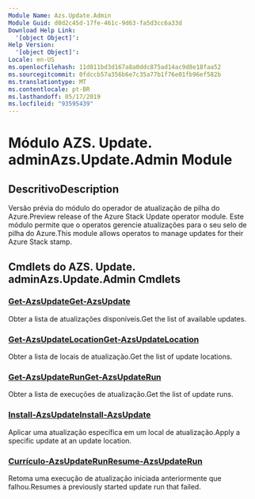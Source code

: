 ```yaml
---
Module Name: Azs.Update.Admin
Module Guid: d0d2c45d-17fe-461c-9d63-fa5d3cc6a33d
Download Help Link:
  '[object Object]': 
Help Version:
  '[object Object]': 
Locale: en-US
ms.openlocfilehash: 11d811bd3d167a8a0ddc875ad14ac9d8e18faa52
ms.sourcegitcommit: 0fdccb57a356b6e7c35a77b1f76e01fb96ef582b
ms.translationtype: MT
ms.contentlocale: pt-BR
ms.lasthandoff: 05/17/2019
ms.locfileid: "93595439"
---
```

# <span data-ttu-id="6a04c-101">Módulo AZS. Update. admin</span><span class="sxs-lookup"><span data-stu-id="6a04c-101">Azs.Update.Admin Module</span></span>
## <span data-ttu-id="6a04c-102">Descritivo</span><span class="sxs-lookup"><span data-stu-id="6a04c-102">Description</span></span>
<span data-ttu-id="6a04c-103">Versão prévia do módulo do operador de atualização de pilha do Azure.</span><span class="sxs-lookup"><span data-stu-id="6a04c-103">Preview release of the Azure Stack Update operator module.</span></span>  <span data-ttu-id="6a04c-104">Este módulo permite que o operatos gerencie atualizações para o seu selo de pilha do Azure.</span><span class="sxs-lookup"><span data-stu-id="6a04c-104">This module allows operatos to manage updates for their Azure Stack stamp.</span></span>

## <span data-ttu-id="6a04c-105">Cmdlets do AZS. Update. admin</span><span class="sxs-lookup"><span data-stu-id="6a04c-105">Azs.Update.Admin Cmdlets</span></span>
### [<span data-ttu-id="6a04c-106">Get-AzsUpdate</span><span class="sxs-lookup"><span data-stu-id="6a04c-106">Get-AzsUpdate</span></span>](Get-AzsUpdate.md)
<span data-ttu-id="6a04c-107">Obter a lista de atualizações disponíveis.</span><span class="sxs-lookup"><span data-stu-id="6a04c-107">Get the list of available updates.</span></span>

### [<span data-ttu-id="6a04c-108">Get-AzsUpdateLocation</span><span class="sxs-lookup"><span data-stu-id="6a04c-108">Get-AzsUpdateLocation</span></span>](Get-AzsUpdateLocation.md)
<span data-ttu-id="6a04c-109">Obter a lista de locais de atualização.</span><span class="sxs-lookup"><span data-stu-id="6a04c-109">Get the list of update locations.</span></span>

### [<span data-ttu-id="6a04c-110">Get-AzsUpdateRun</span><span class="sxs-lookup"><span data-stu-id="6a04c-110">Get-AzsUpdateRun</span></span>](Get-AzsUpdateRun.md)
<span data-ttu-id="6a04c-111">Obter a lista de execuções de atualização.</span><span class="sxs-lookup"><span data-stu-id="6a04c-111">Get the list of update runs.</span></span>

### [<span data-ttu-id="6a04c-112">Install-AzsUpdate</span><span class="sxs-lookup"><span data-stu-id="6a04c-112">Install-AzsUpdate</span></span>](Install-AzsUpdate.md)
<span data-ttu-id="6a04c-113">Aplicar uma atualização específica em um local de atualização.</span><span class="sxs-lookup"><span data-stu-id="6a04c-113">Apply a specific update at an update location.</span></span>

### [<span data-ttu-id="6a04c-114">Currículo-AzsUpdateRun</span><span class="sxs-lookup"><span data-stu-id="6a04c-114">Resume-AzsUpdateRun</span></span>](Resume-AzsUpdateRun.md)
<span data-ttu-id="6a04c-115">Retoma uma execução de atualização iniciada anteriormente que falhou.</span><span class="sxs-lookup"><span data-stu-id="6a04c-115">Resumes a previously started update run that failed.</span></span>

